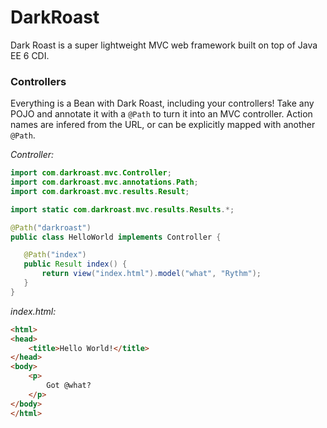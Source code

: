 DarkRoast
===================

Dark Roast is a super lightweight MVC web framework built on top of Java EE 6 CDI.



### Controllers

Everything is a Bean with Dark Roast, including your controllers! Take any POJO and annotate it with a <code>@Path</code> to turn it into an MVC controller. Action names are infered from the URL, or can be explicitly mapped with another <code>@Path</code>.


_Controller:_
```java
import com.darkroast.mvc.Controller;
import com.darkroast.mvc.annotations.Path;
import com.darkroast.mvc.results.Result;

import static com.darkroast.mvc.results.Results.*;

@Path("darkroast")
public class HelloWorld implements Controller {

   @Path("index")
   public Result index() {
       return view("index.html").model("what", "Rythm");
   }
}
```


_index.html:_
```html
<html>
<head>
    <title>Hello World!</title>
</head>
<body>
    <p>
        Got @what?
    </p>
</body>
</html>
```


